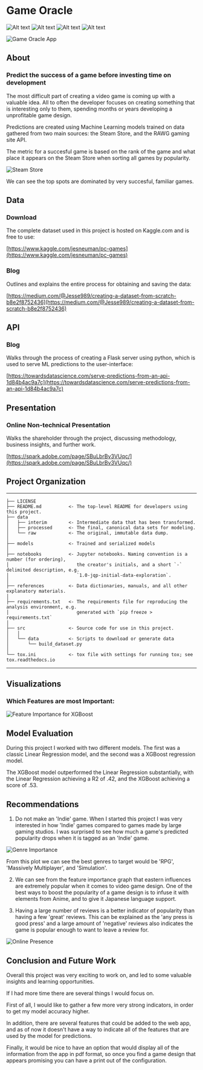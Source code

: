 # Game Oracle

![Alt text](https://img.shields.io/github/license/Jesse989/game-oracle?style=plastic)
![Alt text](https://img.shields.io/github/repo-size/Jesse989/game-oracle?style=plastic)
![Alt text](https://img.shields.io/github/last-commit/Jesse989/game-oracle?style=plastic)
![Alt text](https://img.shields.io/github/stars/Jesse989/game-oracle?style=social)

![Game Oracle App](./images/app_screenshot.png)

## About

### Predict the success of a game before investing time on development

The most difficult part of creating a video game is coming up with a valuable idea. All to often the developer focuses on creating something that is interesting only to them, spending months or years developing a unprofitable game design.

Predictions are created using Machine Learning models trained on data gathered from two main sources: the Steam Store, and the RAWG gaming site API.

The metric for a succesful game is based on the rank of the game and what place it appears on the Steam Store when sorting all games by popularity.

![Steam Store](./images/steam_store.png)

We can see the top spots are dominated by very succesful, familiar games.


## Data

### Download

The complete dataset used in this project is hosted on Kaggle.com and is free to use:

[https://www.kaggle.com/jesneuman/pc-games](https://www.kaggle.com/jesneuman/pc-games)

### Blog

Outlines and explains the entire process for obtaining and saving the data:

[https://medium.com/@Jesse989/creating-a-dataset-from-scratch-b8e2f8752436](https://medium.com/@Jesse989/creating-a-dataset-from-scratch-b8e2f8752436)

## API

### Blog

Walks through the process of creating a Flask server using python, which is used to serve ML predictions to the user-interface:

[https://towardsdatascience.com/serve-predictions-from-an-api-1d84b4ac9a7c](https://towardsdatascience.com/serve-predictions-from-an-api-1d84b4ac9a7c)

## Presentation

### Online Non-technical Presentation

Walks the shareholder through the project, discussing methodology, business insights, and further work.

[https://spark.adobe.com/page/SBuLbrBv3VUqc/](https://spark.adobe.com/page/SBuLbrBv3VUqc/)

## Project Organization

------------

    ├── LICENSE
    ├── README.md          <- The top-level README for developers using this project.
    ├── data
    │   ├── interim        <- Intermediate data that has been transformed.
    │   ├── processed      <- The final, canonical data sets for modeling.
    │   └── raw            <- The original, immutable data dump.
    │
    ├── models             <- Trained and serialized models
    │
    ├── notebooks          <- Jupyter notebooks. Naming convention is a number (for ordering),
    │                         the creator's initials, and a short `-` delimited description, e.g.
    │                         `1.0-jqp-initial-data-exploration`.
    │
    ├── references         <- Data dictionaries, manuals, and all other explanatory materials.
    │
    ├── requirements.txt   <- The requirements file for reproducing the analysis environment, e.g.
    │                         generated with `pip freeze > requirements.txt`
    │
    ├── src                <- Source code for use in this project.
    │   │
    │   └── data           <- Scripts to download or generate data
    │       └── build_dataset.py
    │
    └── tox.ini            <- tox file with settings for running tox; see tox.readthedocs.io

------------

## Visualizations

### Which Features are most Important:

![Feature Importance for XGBoost](./images/feature_importance.png)


## Model Evaluation

During this project I worked with two different models. The first was a classic Linear Regression model, and the second was a XGBoost regression model.

The XGBoost model outperformed the Linear Regression substantially, with the Linear Regression achieving a R2 of .42, and the XGBoost achieving a score of .53.

## Recommendations

1. Do not make an 'Indie' game. When I started this project I was very interested in how 'Indie' games compared to games made by large gaming studios. I was surprised to see how much a game's predicted popularity drops when it is tagged as an 'Indie' game.

![Genre Importance](./images/genre_importance.png)

From this plot we can see the best genres to target would be 'RPG', 'Massively Multiplayer', and 'Simulation'.

2. We can see from the feature importance graph that  eastern influences are extremely popular when it comes to video game design. One of the best ways to boost the popularity of a game design is to infuse it with elements from Anime, and to give it Japanese language support.

3. Having a large number of reviews is a better indicator of popularity than having a few 'great' reviews. This can be explained as the 'any press is good press' and a large amount of 'negative' reviews also indicates the game is popular enough to want to leave a review for.

![Online Presence](./images/online_presence.png)


## Conclusion and Future Work

Overall this project was very exciting to work on, and led to some valuable insights and learning opportunities.

If I had more time there are several things I would focus on.

First of all, I would like to gather a few more very strong indicators, in order to get my model accuracy higher.

In addition, there are several features that could be added to the web app, and as of now it doesn't have a way to indicate all of the features that are used by the model for predictions.

Finally, it would be nice to have an option that would display all of the information from the app in pdf format, so once you find a game design that appears promising you can have a print out of the configuration.